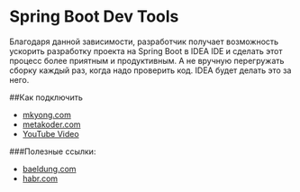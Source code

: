 # Spring Boot Dev Tools
Благодаря данной зависимости, разработчик получает возможность ускорить разработку проекта на Spring Boot в IDEA IDE и сделать этот процесс более приятным и продуктивным. А не вручную перегружать сборку каждый раз, когда надо проверить код. IDEA будет делать это за него.

##Как подключить
+ [mkyong.com](https://mkyong.com/spring-boot/intellij-idea-spring-boot-template-reload-is-not-working/)
+ [metakoder.com](https://www.metakoder.com/blog/spring-boot-devtools-on-intellij/)
+ [YouTube Video](https://youtu.be/XYTET4vSn6k)

###Полезные ссылки:
+ [baeldung.com](https://www.baeldung.com/spring-boot-devtools)
+ [habr.com](https://habr.com/ru/post/479382/)
